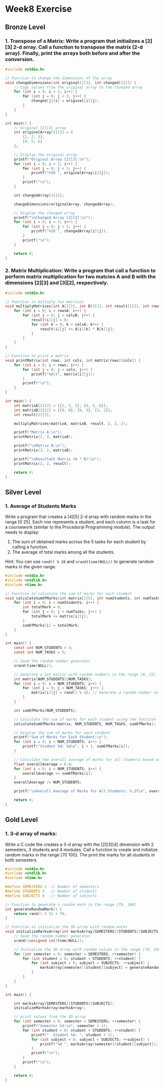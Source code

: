 # Week8 Exercise
## Bronze Level

### 1. Transpose of a Matrix: Write a program that initializes a [2][3] 2-d array. Call a function to transpose the matrix (2-d array). Finally, print the arrays both before and after the conversion.

```c
#include <stdio.h>

// Function to change the dimensions of the array
void changeDimensions(int original[][3], int changed[][2]) {
    // Copy values from the original array to the changed array
    for (int i = 0; i < 2; i++) {
        for (int j = 0; j < 3; j++) {
            changed[j][i] = original[i][j];
        }
    }
}

int main() {
    // Original [2][3] array
    int originalArray[2][3] = {
        {1, 2, 3},
        {4, 5, 6}
    };

    // Display the original array
    printf("Original Array [2][3]:\n");
    for (int i = 0; i < 2; i++) {
        for (int j = 0; j < 3; j++) {
            printf("%3d ", originalArray[i][j]);
        }
        printf("\n");
    }

    int changedArray[3][2];

    changeDimensions(originalArray, changedArray);

    // Display the changed array
    printf("\nChanged Array [3][2]:\n");
    for (int i = 0; i < 3; i++) {
        for (int j = 0; j < 2; j++) {
            printf("%3d ", changedArray[i][j]);
        }
        printf("\n");
    }

    return 0;
}
```

### 2. Matrix Multiplication: Write a program that call a function to perform matrix multiplication for two matcies A and B with the dimensions [2][3] and [3][2], respectively.

```c
#include <stdio.h>

// Function to multiply two matrices
void multiplyMatrices(int A[][3], int B[][2], int result[][2], int rowsA, int colsA, int colsB) {
    for (int i = 0; i < rowsA; i++) {
        for (int j = 0; j < colsB; j++) {
            result[i][j] = 0;
            for (int k = 0; k < colsA; k++) {
                result[i][j] += A[i][k] * B[k][j];
            }
        }
    }
}

// Function to print a matrix
void printMatrix(int rows, int cols, int matrix[rows][cols]) {
    for (int i = 0; i < rows; i++) {
        for (int j = 0; j < cols; j++) {
            printf("%d\t", matrix[i][j]);
        }
        printf("\n");
    }
}

int main() {
    int matrixA[2][3] = {{1, 2, 3}, {4, 5, 6}};
    int matrixB[3][2] = {{9, 8}, {6, 5}, {3, 2}};
    int result[2][2];

    multiplyMatrices(matrixA, matrixB, result, 2, 3, 2);

    printf("Matrix A:\n");
    printMatrix(2, 3, matrixA);

    printf("\nMatrix B:\n");
    printMatrix(3, 2, matrixB);

    printf("\nResultant Matrix (A * B):\n");
    printMatrix(2, 2, result);

    return 0;
}
```

## Silver Level
### 1. Average of Students Marks

Write a program that creates a [4][5] 2-d array with random marks in the range [0 25]. Each row represents a student, and each column is a task for a coursework (similar to the Procedural Programming module). The output needs to display:

1. The sum of obtained marks across the 5 tasks for each student by calling a function.
2. The average of total marks among all the students.

Hint: You can use `rand() % 26` and `srand(time(NULL))` to generate random marks in the given range.

```c
#include <stdio.h>
#include <stdlib.h>
#include <time.h>

// Function to calculate the sum of marks for each student
void calculateSumOfMarks(int matrix[][5], int numStudents, int numTasks, int sumOfMarks[]) {
    for (int i = 0; i < numStudents; i++) {
        int totalMark = 0;
        for (int j = 0; j < numTasks; j++) {
            totalMark += matrix[i][j];
        }
        sumOfMarks[i] = totalMark;
    }
}

int main() {
    const int NUM_STUDENTS = 4;
    const int NUM_TASKS = 5;

    // Seed the random number generator
    srand(time(NULL));

    // Generate a 3x5 matrix with random numbers in the range [0, 25]
    int matrix[NUM_STUDENTS][NUM_TASKS];
    for (int i = 0; i < NUM_STUDENTS; i++) {
        for (int j = 0; j < NUM_TASKS; j++) {
            matrix[i][j] = rand() % 26; // Generate a random number in the range [0, 25]
        }
    }

    int sumOfMarks[NUM_STUDENTS];

    // Calculate the sum of marks for each student using the function
    calculateSumOfMarks(matrix, NUM_STUDENTS, NUM_TASKS, sumOfMarks);

    // Display the sum of marks for each student
    printf("Sum of Marks for Each Student:\n");
    for (int i = 0; i < NUM_STUDENTS; i++) {
        printf("Student %d: %d\n", i + 1, sumOfMarks[i]);
    }

    // Calculate the overall average of marks for all students based on the sum of marks
    float overallAverage = 0.0;
    for (int i = 0; i < NUM_STUDENTS; i++) {
        overallAverage += sumOfMarks[i];
    }
    overallAverage /= NUM_STUDENTS;

    printf("\nOverall Average of Marks for All Students: %.2f\n", overallAverage);

    return 0;
}
```

## Gold Level
### 1. 3-d array of marks:

Write a C code the creates a 3-d array with the [2][3][4] dimension with 2 semesters, 3 students and 4 modules. Call a function to create and initialize random marks in the range [70 100]. The print the marks for all students in both semesters.

```c
#include <stdio.h>
#include <stdlib.h> 
#include <time.h>   

#define SEMESTERS 2  // Number of semesters
#define STUDENTS 3   // Number of students
#define SUBJECTS 4   // Number of subjects

// Function to generate a random mark in the range [70, 100]
int generateRandomMark() {
    return rand() % 31 + 70;
}

// Function to initialize the 3D array with random marks
void initializeMarksArray(int marksArray[SEMESTERS][STUDENTS][SUBJECTS]) {
    // Seed the random number generator
    srand((unsigned int)time(NULL));

    // Initialize the 3D array with random values in the range [70, 100]
    for (int semester = 0; semester < SEMESTERS; ++semester) {
        for (int student = 0; student < STUDENTS; ++student) {
            for (int subject = 0; subject < SUBJECTS; ++subject) {
                marksArray[semester][student][subject] = generateRandomMark();
            }
        }
    }
}

int main() {

    int marksArray[SEMESTERS][STUDENTS][SUBJECTS];
    initializeMarksArray(marksArray);

    // print values from the 3D array
    for (int semester = 0; semester < SEMESTERS; ++semester) {
        printf("Semester %d:\n", semester + 1);
        for (int student = 0; student < STUDENTS; ++student) {
            printf("  Student %d: ", student + 1);
            for (int subject = 0; subject < SUBJECTS; ++subject) {
                printf("%d ", marksArray[semester][student][subject]);
            }
            printf("\n");
        }
        printf("\n");
    }

    return 0;
}

```